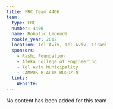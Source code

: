 ```yaml
---
title: FRC Team 4406
team:
  type: FRC
  number: 4406
  name: Robotic Legends
  rookie_year: 2012
  location: Tel Aviv, Tel-Aviv, Israel
  sponsors:
    - Rashi Foundation
    - Afeka College of Engineering
    - Tel Aviv Municipality
    - CAMPUS BIALIK ROGOZIN
  links:
    Website: 
---
```

No content has been added for this team